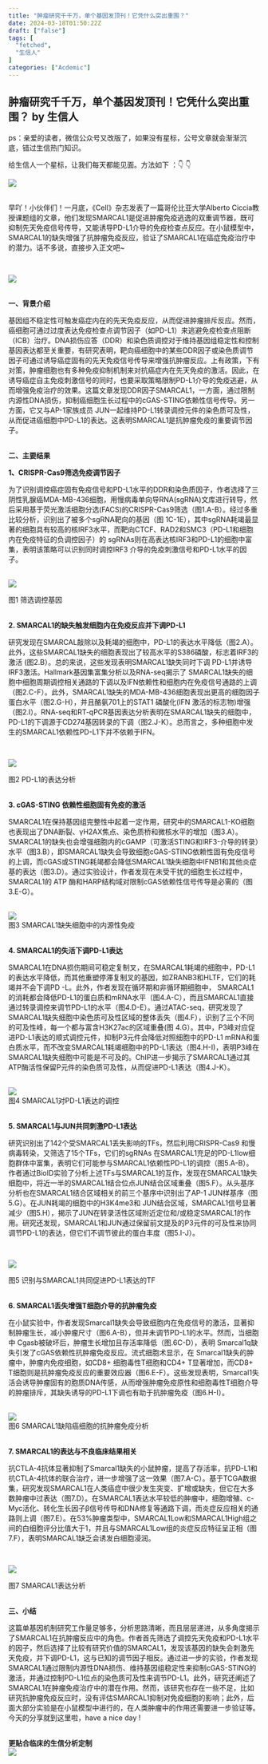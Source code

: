 ```yaml
---
title: "肿瘤研究千千万，单个基因发顶刊！它凭什么突出重围？"
date: 2024-03-18T01:50:22Z
draft: ["false"]
tags: [
  "fetched",
  "生信人"
]
categories: ["Acdemic"]
---
```

肿瘤研究千千万，单个基因发顶刊！它凭什么突出重围？ by 生信人
------
<div><section><span></span></section><section><span>ps：</span><span>亲爱的读者，微信公众号又改版了，如果没有星标，公号文章就会渐渐沉底，错过生信热门知识。</span><br></section><p><span>给生信人一个星标，让我们每天都能见面。</span><span>方法如下 ：</span><span>👇 👇</span></p><p><img data-imgfileid="503744727" data-ratio="0.4666666666666667" data-s="300,640" data-src="https://mmbiz.qpic.cn/mmbiz_png/N3X4LBoaQjUk8zr8EbDPxHNY764TGWkQickKdQQLTlzkONgeCXEV5ibycSHGMJ34RgVFgMUZ7qoNB9BTYiaGCoz7Q/640?wx_fmt=png&amp;from=appmsg" data-type="png" data-w="1080" src="https://mmbiz.qpic.cn/mmbiz_png/N3X4LBoaQjUk8zr8EbDPxHNY764TGWkQickKdQQLTlzkONgeCXEV5ibycSHGMJ34RgVFgMUZ7qoNB9BTYiaGCoz7Q/640?wx_fmt=png&amp;from=appmsg"></p><section><br></section><section><span>早吖！小伙伴们！一月底，《Cell》杂志发表了一篇哥伦比亚大学Alberto Ciccia教授课题组的文章，他们发现<span>SMARCAL1</span>是促进肿瘤免疫逃逸的双重调节器，<span>既可抑制先天免疫信号传导，又能诱导PD-L1介导的免疫检查点反应。</span>在小鼠模型中，SMARCAL1的缺失增强了抗肿瘤免疫反应，验证了SMARCAL1在癌症免疫治疗中的潜力。话不多说，直接步入正文吧~</span><p></p></section><section><span><br></span></section><p><img data-galleryid="" data-imgfileid="503744715" data-ratio="0.22870370370370371" data-s="300,640" data-src="https://mmbiz.qpic.cn/mmbiz_png/N3X4LBoaQjXHRrnu8fFciaNqycbLSgELLXF4biaQLCJes4v5RL2mXZmicvuJF1BJwNMaIicd98nNyiakhmIib4WYhymg/640?wx_fmt=png&amp;from=appmsg" data-type="png" data-w="1080" src="https://mmbiz.qpic.cn/mmbiz_png/N3X4LBoaQjXHRrnu8fFciaNqycbLSgELLXF4biaQLCJes4v5RL2mXZmicvuJF1BJwNMaIicd98nNyiakhmIib4WYhymg/640?wx_fmt=png&amp;from=appmsg"></p><section><span></span></section><section><br></section><section><span><strong><span>一、背景介绍</span></strong></span><p></p></section><section><span>基因组不稳定性可触发癌症内在的先天免疫反应，从而促进肿瘤排斥反应。然而，癌细胞可通过过度表达免疫检查点调节因子（如PD-L1）来逃避免疫检查点阻断（ICB）治疗。DNA损伤应答（DDR）和染色质调控对于维持基因组稳定性和控制基因表达都至关重要，有研究表明，靶向癌细胞中的某些DDR因子或染色质调节因子可通过诱导癌症固有的先天免疫信号传导来增强抗肿瘤反应。上有政策，下有对策，肿瘤细胞也有多种免疫抑制机制来对抗癌症内在先天免疫的激活。因此，<span>在诱导癌症自主免疫刺激信号的同时，也要采取策略限制PD-L1介导的免疫逃避，从而增强免疫治疗的效果。</span>这篇文章发现DDR因子SMARCAL1，一方面，通过限制内源性DNA损伤，抑制癌细胞生长过程中的cGAS-STING依赖性信号传导。另一方面，它又与AP-1家族成员 JUN一起维持PD-L1转录调控元件的染色质可及性，从而促进癌细胞中PD-L1的表达。这表明SMARCAL1是抗肿瘤免疫的重要调节因子。</span><p></p></section><section><span><br></span></section><section><span><strong><span>二、主要结果</span></strong></span><p></p></section><section><span><strong><span>1、CRISPR-Cas9筛选免疫调节因子</span></strong></span><p></p></section><section><span>为了识别调控<span>癌症固有免疫信号和PD-L1水平的DDR和染色质因子</span>，作者选择了三阴性乳腺癌MDA-MB-436细胞，用慢病毒单向导RNA(sgRNA)文库进行转导，然后采用基于荧光激活细胞分选(FACS)的CRISPR-Cas9筛选（图1.A-B）。经过多重比较分析，识别出了被多个sgRNA靶向的基因（图 1C-1E），其中sgRNA耗竭最显著的细胞具有较高的核IRF3水平，而靶向CTCF、RAD2和SMC3（PD-L1和细胞内在免疫特征的负调控因子）的 sgRNAs则在高表达核IRF3和PD-L1的细胞中富集，表明<span>该策略可以识别同时调控IRF3 介导的免疫刺激信号和PD-L1水平的因子</span>。</span></section><section><span><br></span></section><p><img data-galleryid="" data-imgfileid="503744717" data-ratio="0.7537037037037037" data-s="300,640" data-src="https://mmbiz.qpic.cn/mmbiz_png/N3X4LBoaQjXHRrnu8fFciaNqycbLSgELLBeVkRic6zAvNmHdSpHSZXAnmGL2AMgyXzbs0hFknicP7vz7IbYibZLbGQ/640?wx_fmt=png&amp;from=appmsg" data-type="png" data-w="1080" src="https://mmbiz.qpic.cn/mmbiz_png/N3X4LBoaQjXHRrnu8fFciaNqycbLSgELLBeVkRic6zAvNmHdSpHSZXAnmGL2AMgyXzbs0hFknicP7vz7IbYibZLbGQ/640?wx_fmt=png&amp;from=appmsg"></p><section><span></span></section><section><span></span></section><section><span>图1 筛选调控基因</span><p></p></section><section><br></section><section><span><strong><span>2. SMARCAL1的缺失触发细胞内在免疫反应并下调PD-L1</span></strong></span><p></p></section><section><span>研究发现在SMARCAL敲除以及耗竭的细胞中，PD-L1的表达水平降低（图2.A）。此外，这些SMARCAL1缺失的细胞表现出了较高水平的S386磷酸，标志着IRF3的激活 (图2.B）。总的来说，这些发现表明SMARCAL1缺失同时下调 PD-L1并诱导IRF3激活。Hallmark基因集富集分析以及RNA-seq揭示了 SMARCAL1缺失的细胞中<span>细胞周期调控相关通路的下调以及IFN依赖性和细胞内在免疫信号通路的上调</span>（图2.C-F）。此外，SMARCAL1缺失的MDA-MB-436细胞表现出更<span>高的细胞因子蛋白水平</span>（图2.G-H），并且酪氨701上的STAT1 磷酸化(IFN 激活的标志物)增强（图2.I）。RNA-seq和RT-qPCR基因表达分析表明在SMARCAL1缺失的细胞中，PD-L1的下调源于CD274基因转录的下调（图2.J-K）。总而言之，多种细胞中发生的SMARCAL1依赖性PD-L1下并不依赖于IFN。</span><p></p></section><section><span><br></span></section><p><img data-galleryid="" data-imgfileid="503744718" data-ratio="1.1657608695652173" data-s="300,640" data-src="https://mmbiz.qpic.cn/mmbiz_png/N3X4LBoaQjXHRrnu8fFciaNqycbLSgELLTzNuEIh3edaOwfuZP9IQzTuc80jn4QFicBtESkvVZkdtnLBexWUnZew/640?wx_fmt=png&amp;from=appmsg" data-type="png" data-w="736" src="https://mmbiz.qpic.cn/mmbiz_png/N3X4LBoaQjXHRrnu8fFciaNqycbLSgELLTzNuEIh3edaOwfuZP9IQzTuc80jn4QFicBtESkvVZkdtnLBexWUnZew/640?wx_fmt=png&amp;from=appmsg"></p><section><span></span></section><section><span>图2 PD-L1的表达分析</span><p></p></section><section><br></section><section><span><strong>3. cGAS-STING 依赖性细胞固有免疫的激活</strong></span><p></p></section><section><span>SMARCAL1在保持基因组完整性中起着一定作用，研究中的SMARCAL1-KO细胞也表现出了DNA断裂、γH2AX焦点、染色质桥和微核水平的增加（图3.A）。SMARCAL1的缺失也会增强细胞内的cGAMP（可激活STING和IRF3-介导的转录）水平（图3.B），即<span>SMARCAL1缺失会导致细胞cGAS-STING依赖性固有免疫信号的上调</span>，而cGAS或STING耗竭都会降低SMARCAL1缺失细胞中IFNB1和其他炎症基的表达（图3.D）。通过实验设计，作者发现在未受干扰的细胞生长过程中，<span>SMARCAL1的 ATP 酶和HARP结构域对限制cGAS依赖性信号传导是必需的</span>（图3.E-G）。</span><p></p></section><section><span><br></span></section><section><img data-galleryid="" data-imgfileid="503744719" data-ratio="1.2606232294617563" data-s="300,640" data-src="https://mmbiz.qpic.cn/mmbiz_png/N3X4LBoaQjXHRrnu8fFciaNqycbLSgELL6AjrXJKkJxRyO1dRJPCxf669CqNJicz79Mzq87z0CgjaibLfxzcn7e0Q/640?wx_fmt=png&amp;from=appmsg" data-type="png" data-w="706" src="https://mmbiz.qpic.cn/mmbiz_png/N3X4LBoaQjXHRrnu8fFciaNqycbLSgELL6AjrXJKkJxRyO1dRJPCxf669CqNJicz79Mzq87z0CgjaibLfxzcn7e0Q/640?wx_fmt=png&amp;from=appmsg"></section><section><span></span></section><section><span>图3 SMARCAL1缺失细胞中的内源性免疫</span><p></p></section><section><br></section><section><span><strong>4. SMARCAL1的失活下调PD-L1表达</strong></span><p></p></section><section><span>SMARCAL1在DNA损伤期间可稳定复制叉，在SMARCAL1耗竭的细胞中，PD-L1的表达水平降低，而其他重塑停滞复制叉的基因，如ZRANB3和HLTF，它们的耗竭并不会下调PD -L。此外，作者发现在循环期和非循环期细胞中， SMARCAL1的消耗都会降低PD-L1的蛋白质和mRNA水平（图4.A-C），而且<span>SMARCAL1直接通过转录调控来调节PD-L1的水平</span>（图4.D-E）。通过ATAC-seq，研究发现了<span>SMARCAL1缺失细胞中染色质可及性区域的整体丢失</span>（图4.F），识别了三个不同的可及性峰，每一个都与富含H3K27ac的区域重叠(图 4.G）。其中，P3峰对应促进PD-L1表达的顺式调控元件，抑制P3元件会降低对照细胞中的PD-L1 mRNA和蛋白质水平，而不改变SMARCAL1耗竭细胞中的PD-L1表达（图4.H-I)，表明P3峰在SMARCAL1缺失细胞中可能是不可及的。ChIP进一步揭示了<span>SMARCAL1通过其ATP酶活性保留P元件的染色质可及性，从而促进PD-L1表达</span>（图4.J-K）。</span><p></p></section><section><span><br></span></section><section><img data-galleryid="" data-imgfileid="503744720" data-ratio="1.1668891855807744" data-s="300,640" data-src="https://mmbiz.qpic.cn/mmbiz_png/N3X4LBoaQjXHRrnu8fFciaNqycbLSgELL9J9c656jD3KE8jsjicTryicAdPvibbsmiaj3VPIMV90ial4gyn3VMjyhYLA/640?wx_fmt=png&amp;from=appmsg" data-type="png" data-w="749" src="https://mmbiz.qpic.cn/mmbiz_png/N3X4LBoaQjXHRrnu8fFciaNqycbLSgELL9J9c656jD3KE8jsjicTryicAdPvibbsmiaj3VPIMV90ial4gyn3VMjyhYLA/640?wx_fmt=png&amp;from=appmsg"></section><section><span></span></section><section><span>图4 SMARCAL1对PD-L1表达的调控</span><p></p></section><section><br></section><section><span><strong><span>5. SMARCAL1与JUN共同刺激PD-L1表达</span></strong></span><p></p></section><section><span>研究识别出了142个受SMARCAL1丢失影响的TFs，然后利用CRISPR-Cas9 和慢病毒转染，又筛选了15个TFs，它们的sgRNAs 在SMARCAL1充足的PD-L1low细胞群体中富集，表明它们可能参与SMARCAL1依赖性PD-L1的调控（图5.A-B）。作者通过BioID实验了分析上述TFs与SMARCAL1的互作，发现<span>在SMARCAL1缺失细胞中，将近一半的SMARCAL1结合位点JUN结合区域重叠</span>（图5.F）。从头基序分析也在SMARCAL1结合区域相关的前三个基序中识别出了AP-1 JUN样基序（图5.G）。在JUN耗竭的细胞中的H3K4me3和 JUN结合区域，SMARCAL1信号显著减少（图5.H），<span>揭示了JUN在转录活性区域附近定位和/或稳定SMARCAL1的作用</span>。研究还发现，<span>SMARCAL1和JUN通过保留前文提及的P3元件的可及性来协同调节PD-L1的表达</span>，但它们不调节彼此的蛋白丰度（图5.I-J）。</span><p></p></section><section><span><br></span></section><p><img data-galleryid="" data-imgfileid="503744721" data-ratio="1.1303763440860215" data-s="300,640" data-src="https://mmbiz.qpic.cn/mmbiz_png/N3X4LBoaQjXHRrnu8fFciaNqycbLSgELLMCSWd3ic45ibl8Ruich36rQoY0ibPNH05nloRjySgQLa4F4hV5voaz33rQ/640?wx_fmt=png&amp;from=appmsg" data-type="png" data-w="744" src="https://mmbiz.qpic.cn/mmbiz_png/N3X4LBoaQjXHRrnu8fFciaNqycbLSgELLMCSWd3ic45ibl8Ruich36rQoY0ibPNH05nloRjySgQLa4F4hV5voaz33rQ/640?wx_fmt=png&amp;from=appmsg"></p><section><span></span></section><section><span>图5 识别与SMARCAL1共同促进PD-L1表达的TF</span><p></p></section><section><br></section><section><span><strong><span>6. SMARCAL1丢失增强T细胞介导的抗肿瘤免疫</span></strong></span><p></p></section><section><span>在小鼠实验中，作者发现<span>Smarcal1缺失会导致细胞内在免疫信号的激活</span>，显著抑制肿瘤生长，减小肿瘤尺寸（图6.A-B），但并未调节PD-L1的水平。然而，当细胞中 Cgasb被破坏后，肿瘤生长增加且存活率降低（图.6C-D），表明 <span>Smarcal1q缺失引发了cGAS依赖性抗肿瘤免疫反应</span>。流式细胞术显示，在 Smarcal1缺失的肿瘤中，肿瘤内免疫细胞，如CD8+ 细胞毒性T细胞和CD4+ T显著增加，而CD8+ T细胞则是抗肿瘤免疫反应的重要效应器（图6.E-F）。这些发现表明，<span>Smarcal1失活会诱导肿瘤固有的胞质DNA传感，从而增强肿瘤免疫原性和细胞毒性T细胞介导的肿瘤排斥，其缺失诱导的PD-L1下调也有助于抗肿瘤免疫</span>（图6.H-I）。</span><p></p></section><section><span><br></span></section><section><img data-galleryid="" data-imgfileid="503744722" data-ratio="1.2484756097560976" data-s="300,640" data-src="https://mmbiz.qpic.cn/mmbiz_png/N3X4LBoaQjXHRrnu8fFciaNqycbLSgELLjnibMTCTFZ0tUQmVXm8B0t8Y3wJInpj0TIicFyGXm1ZATXGch9cOAMXA/640?wx_fmt=png&amp;from=appmsg" data-type="png" data-w="656" src="https://mmbiz.qpic.cn/mmbiz_png/N3X4LBoaQjXHRrnu8fFciaNqycbLSgELLjnibMTCTFZ0tUQmVXm8B0t8Y3wJInpj0TIicFyGXm1ZATXGch9cOAMXA/640?wx_fmt=png&amp;from=appmsg"></section><section><span></span></section><section><span>图6 SMARCAL1缺陷癌细胞的抗肿瘤免疫分析</span><p></p></section><section><br></section><section><span><strong><span>7. SMARCAL1的表达与不良临床结果相关</span></strong></span><p></p></section><section><span>抗CTLA-4抗体显著抑制了Smarcal1缺失的小鼠肿瘤，提高了存活率，抗PD-L1和抗CTLA-4抗体的联合治疗，进一步增强了这一效果（图7.A-C）。基于TCGA数据集，研究发现<span>SMARCAL1</span>在人类癌症中很少发生突变、扩增或缺失，但它<span>在大多数肿瘤中过表达</span>（图7.D）。在SMARCAL1表达水平较低的肿瘤中，细胞增殖、c-Myc活化、转化生长因子β信号传导和DNA修复等通路下调，而炎症反应相关的通路则上调（图7.E）。在53%肿瘤类型中，SMARCAL1Low和SMARCAL1High组之间的白细胞评分比值大于1，并且与SMARCAL1Low组的炎症反应特征呈正相（图7.F），<span>表明SMARCAL1缺乏会诱发白细胞浸润</span>。</span><p></p></section><section><span><br></span></section><p><img data-galleryid="" data-imgfileid="503744723" data-ratio="1.2268518518518519" data-s="300,640" data-src="https://mmbiz.qpic.cn/mmbiz_jpg/N3X4LBoaQjXHRrnu8fFciaNqycbLSgELLWy4KJ3iaTd98OFhrOOltlCwjmibnK1jHWcTJnx4bOBZLEMmckK8GUmGw/640?wx_fmt=jpeg&amp;from=appmsg" data-type="jpeg" data-w="1080" src="https://mmbiz.qpic.cn/mmbiz_jpg/N3X4LBoaQjXHRrnu8fFciaNqycbLSgELLWy4KJ3iaTd98OFhrOOltlCwjmibnK1jHWcTJnx4bOBZLEMmckK8GUmGw/640?wx_fmt=jpeg&amp;from=appmsg"></p><section><span></span></section><section><span>图7 SMARCAL1表达分析</span><p></p></section><section><br></section><section><span><strong><span>三、小结</span></strong></span><p></p></section><section><span>这篇单基因机制研究工作量足够多，分析思路清晰，而且层层递进，从多角度揭示了SMARCAL1在抗肿瘤反应中的角色。作者首先筛选了调控先天免疫和PD-L1水平的因子，然后选择了比较有研究价值的SMARCAL1，发现该基因的缺失会刺激先天免疫，并下调PD-L1，这与已知的调节因子相反。通过进一步的实验，作者发现SMARCAL1通过限制内源性DNA损伤、维持基因组稳定性来抑制cGAS-STING的激活，并通过控制PD-L1位点的染色质可及性来调节PD-L1。此外，研究还阐述了SMARCAL1在肿瘤免疫治疗中的潜在作用。然而，该研究也存在一些不足，比如研究抗肿瘤免疫反应时，没有评估SMARCAL1抑制对免疫细胞的影响；此外，后面大部分实验是在小鼠模型中进行的，在人类肿瘤中的作用还需要进一步验证等。今天的分享就到这里啦，have a nice day !</span><p></p></section><section><span><br></span></section><section><span><strong><span>更贴合临床的生信分析定制</span></strong></span></section><section><span><img data-imgfileid="503744724" data-ratio="1" data-src="https://mmbiz.qpic.cn/mmbiz_png/N3X4LBoaQjXHRrnu8fFciaNqycbLSgELLXdfTgcWp8FP5ibWpjlTeicBt5qHBwpGo3cw4Lz33m3lsnCCnb4pgfsFQ/640?wx_fmt=png&amp;from=appmsg" data-type="png" data-w="512" src="https://mmbiz.qpic.cn/mmbiz_png/N3X4LBoaQjXHRrnu8fFciaNqycbLSgELLXdfTgcWp8FP5ibWpjlTeicBt5qHBwpGo3cw4Lz33m3lsnCCnb4pgfsFQ/640?wx_fmt=png&amp;from=appmsg"></span></section><section><span><br></span></section><section><section powered-by="xiumi.us"><section><section powered-by="xiumi.us"><section><section powered-by="xiumi.us"><section><section powered-by="xiumi.us"><section><svg viewbox="0 0 1 1"></svg></section></section></section><section><section powered-by="xiumi.us"><p><strong>往期热点 </strong><span><strong><span>（点击标题跳转）</span></strong></span></p></section></section></section></section></section><section powered-by="xiumi.us"><section><section powered-by="xiumi.us"><section><section powered-by="xiumi.us"><p><strong>01</strong></p></section></section><section><a title="https://mp.weixin.qq.com/s?__biz=MzA5NjU5NjQ4MA==&amp;mid=2651222028&amp;idx=1&amp;sn=87b09108fde125cafe25d54c4aaf5195&amp;chksm=8b5f7763bc28fe75055c0e03ac07fe0345b20f6f379e1ac022186c72cab23d04a9537a4415b9&amp;token=2143414347&amp;lang=zh_CN&amp;scene=21#wechat_redirect" formlinkparm='[{"href":"https://mp.weixin.qq.com/s?__biz=MzA5NjU5NjQ4MA==&amp;mid=2651222028&amp;idx=1&amp;sn=87b09108fde125cafe25d54c4aaf5195&amp;chksm=8b5f7763bc28fe75055c0e03ac07fe0345b20f6f379e1ac022186c72cab23d04a9537a4415b9&amp;token=2143414347&amp;lang=zh_CN&amp;scene=21#wechat_redirect"}]' href="https://mp.weixin.qq.com/s?__biz=MzA5NjU5NjQ4MA==&amp;mid=2651222028&amp;idx=1&amp;sn=87b09108fde125cafe25d54c4aaf5195&amp;chksm=8b5f7763bc28fe75055c0e03ac07fe0345b20f6f379e1ac022186c72cab23d04a9537a4415b9&amp;token=2143414347&amp;lang=zh_CN&amp;scene=21#wechat_redirect" target="_blank" rel="noopener noreferrer" powered-by="xiumi.us" data-linktype="2"><section><p><strong>肿瘤免疫逃逸新机制</strong></p></section></a></section></section></section></section><section powered-by="xiumi.us"><section><section powered-by="xiumi.us"><section><section powered-by="xiumi.us"><p><strong>02</strong></p></section></section><section><a title="https://mp.weixin.qq.com/s?__biz=MzA5NjU5NjQ4MA==&amp;mid=2651221974&amp;idx=1&amp;sn=573c090d0e9a59ca6302a968d4dc6891&amp;chksm=8b5f68b9bc28e1afef3bf3e7ae936ff44033760a468f414f647a7ebfc0c753f0f0bd5d838eb0&amp;token=2143414347&amp;lang=zh_CN&amp;scene=21#wechat_redirect" formlinkparm='[{"href":"https://mp.weixin.qq.com/s?__biz=MzA5NjU5NjQ4MA==&amp;mid=2651221974&amp;idx=1&amp;sn=573c090d0e9a59ca6302a968d4dc6891&amp;chksm=8b5f68b9bc28e1afef3bf3e7ae936ff44033760a468f414f647a7ebfc0c753f0f0bd5d838eb0&amp;token=2143414347&amp;lang=zh_CN&amp;scene=21#wechat_redirect"}]' href="https://mp.weixin.qq.com/s?__biz=MzA5NjU5NjQ4MA==&amp;mid=2651221974&amp;idx=1&amp;sn=573c090d0e9a59ca6302a968d4dc6891&amp;chksm=8b5f68b9bc28e1afef3bf3e7ae936ff44033760a468f414f647a7ebfc0c753f0f0bd5d838eb0&amp;token=2143414347&amp;lang=zh_CN&amp;scene=21#wechat_redirect" target="_blank" rel="noopener noreferrer" powered-by="xiumi.us" data-linktype="2"><section><p><strong>孟德尔随机化</strong></p></section></a></section></section></section></section><section powered-by="xiumi.us"><section><section powered-by="xiumi.us"><section><section powered-by="xiumi.us"><p><strong>03</strong></p></section></section><section><a title="https://mp.weixin.qq.com/s?__biz=MzA5NjU5NjQ4MA==&amp;mid=2651221366&amp;idx=1&amp;sn=b0d15c3558eb47a25c27f0c6d822cce6&amp;chksm=8b5f6a19bc28e30f1a6b6de5e94de4a6dc94f2023f4c84ab7cb12c5142945f4a5c74a7faa13b&amp;token=2143414347&amp;lang=zh_CN&amp;scene=21#wechat_redirect" formlinkparm='[{"href":"https://mp.weixin.qq.com/s?__biz=MzA5NjU5NjQ4MA==&amp;mid=2651221366&amp;idx=1&amp;sn=b0d15c3558eb47a25c27f0c6d822cce6&amp;chksm=8b5f6a19bc28e30f1a6b6de5e94de4a6dc94f2023f4c84ab7cb12c5142945f4a5c74a7faa13b&amp;token=2143414347&amp;lang=zh_CN&amp;scene=21#wechat_redirect"}]' href="https://mp.weixin.qq.com/s?__biz=MzA5NjU5NjQ4MA==&amp;mid=2651221366&amp;idx=1&amp;sn=b0d15c3558eb47a25c27f0c6d822cce6&amp;chksm=8b5f6a19bc28e30f1a6b6de5e94de4a6dc94f2023f4c84ab7cb12c5142945f4a5c74a7faa13b&amp;token=2143414347&amp;lang=zh_CN&amp;scene=21#wechat_redirect" target="_blank" rel="noopener noreferrer" powered-by="xiumi.us" data-linktype="2"><section><p><strong>生信+实验结合</strong></p></section></a></section></section></section></section><section powered-by="xiumi.us"><section><section powered-by="xiumi.us"><section><section powered-by="xiumi.us"><p><strong>04</strong></p></section></section><section><a title="https://mp.weixin.qq.com/s?__biz=MzA5NjU5NjQ4MA==&amp;mid=2651214743&amp;idx=1&amp;sn=e8ff475ef8015a9222db5381416578d8&amp;chksm=8b5f54f8bc28ddee1f61b4fd9c1e4ba11dec78ca41a462e6b0b2c493864a95859ba6cf6f55d6&amp;token=1389154756&amp;lang=zh_CN&amp;scene=21#wechat_redirect" formlinkparm='[{"href":"https://mp.weixin.qq.com/s?__biz=MzA5NjU5NjQ4MA==&amp;mid=2651214743&amp;idx=1&amp;sn=e8ff475ef8015a9222db5381416578d8&amp;chksm=8b5f54f8bc28ddee1f61b4fd9c1e4ba11dec78ca41a462e6b0b2c493864a95859ba6cf6f55d6&amp;token=1389154756&amp;lang=zh_CN&amp;scene=21#wechat_redirect"}]' href="https://mp.weixin.qq.com/s?__biz=MzA5NjU5NjQ4MA==&amp;mid=2651214743&amp;idx=1&amp;sn=e8ff475ef8015a9222db5381416578d8&amp;chksm=8b5f54f8bc28ddee1f61b4fd9c1e4ba11dec78ca41a462e6b0b2c493864a95859ba6cf6f55d6&amp;token=1389154756&amp;lang=zh_CN&amp;scene=21#wechat_redirect" target="_blank" rel="noopener noreferrer" powered-by="xiumi.us" data-linktype="2"><section><p><strong>单细胞空间转录组</strong></p></section></a></section></section></section></section><section powered-by="xiumi.us"><section><section powered-by="xiumi.us"><section><section powered-by="xiumi.us"><p><strong>05</strong></p></section></section><section><a title="https://mp.weixin.qq.com/s?__biz=MzA5NjU5NjQ4MA==&amp;mid=2651203828&amp;idx=1&amp;sn=c09dbafd10d170359061258913d3c7d6&amp;chksm=8b5f2f9bbc28a68de8996969b13f26c20c051fe30be2bfc409b3391e0764ac2d20bd09efcf2f&amp;scene=21#wechat_redirect" formlinkparm='[{"href":"https://mp.weixin.qq.com/s?__biz=MzA5NjU5NjQ4MA==&amp;mid=2651203828&amp;idx=1&amp;sn=c09dbafd10d170359061258913d3c7d6&amp;chksm=8b5f2f9bbc28a68de8996969b13f26c20c051fe30be2bfc409b3391e0764ac2d20bd09efcf2f&amp;scene=21#wechat_redirect"}]' href="https://mp.weixin.qq.com/s?__biz=MzA5NjU5NjQ4MA==&amp;mid=2651203828&amp;idx=1&amp;sn=c09dbafd10d170359061258913d3c7d6&amp;chksm=8b5f2f9bbc28a68de8996969b13f26c20c051fe30be2bfc409b3391e0764ac2d20bd09efcf2f&amp;scene=21#wechat_redirect" target="_blank" rel="noopener noreferrer" powered-by="xiumi.us" data-linktype="2"><section><p><strong>肿瘤相关巨噬细胞（TAM）</strong></p></section></a></section></section></section></section><section powered-by="xiumi.us"><section><section powered-by="xiumi.us"><section><section powered-by="xiumi.us"><p><strong>06</strong></p></section></section><section><a title="https://mp.weixin.qq.com/s?__biz=MzA5NjU5NjQ4MA==&amp;mid=2651201615&amp;idx=1&amp;sn=154c456e092116f117e2dd478b05360b&amp;chksm=8b5f2720bc28ae36b5fe6679f26f02b4f4e5dbd40d131841bab2b5b2f750d9eb44755d762f0a&amp;scene=21#wechat_redirect" formlinkparm='[{"href":"https://mp.weixin.qq.com/s?__biz=MzA5NjU5NjQ4MA==&amp;mid=2651201615&amp;idx=1&amp;sn=154c456e092116f117e2dd478b05360b&amp;chksm=8b5f2720bc28ae36b5fe6679f26f02b4f4e5dbd40d131841bab2b5b2f750d9eb44755d762f0a&amp;scene=21#wechat_redirect"}]' href="https://mp.weixin.qq.com/s?__biz=MzA5NjU5NjQ4MA==&amp;mid=2651201615&amp;idx=1&amp;sn=154c456e092116f117e2dd478b05360b&amp;chksm=8b5f2720bc28ae36b5fe6679f26f02b4f4e5dbd40d131841bab2b5b2f750d9eb44755d762f0a&amp;scene=21#wechat_redirect" target="_blank" rel="noopener noreferrer" powered-by="xiumi.us" data-linktype="2"><section><p><strong>细胞死亡</strong></p></section></a></section></section></section></section><section powered-by="xiumi.us"><section><section powered-by="xiumi.us"><section><section powered-by="xiumi.us"><p><strong>07</strong></p></section></section><section><a title="https://mp.weixin.qq.com/s?__biz=MzA5NjU5NjQ4MA==&amp;mid=2651214658&amp;idx=1&amp;sn=3ac27a20520442e202f7b39463c53e3a&amp;chksm=8b5f542dbc28dd3b83bfad73ae4876771060da87292aa6f0b4eec06420dc35191f1034a504e6&amp;token=1389154756&amp;lang=zh_CN&amp;scene=21#wechat_redirect" formlinkparm='[{"href":"https://mp.weixin.qq.com/s?__biz=MzA5NjU5NjQ4MA==&amp;mid=2651214658&amp;idx=1&amp;sn=3ac27a20520442e202f7b39463c53e3a&amp;chksm=8b5f542dbc28dd3b83bfad73ae4876771060da87292aa6f0b4eec06420dc35191f1034a504e6&amp;token=1389154756&amp;lang=zh_CN&amp;scene=21#wechat_redirect"}]' href="https://mp.weixin.qq.com/s?__biz=MzA5NjU5NjQ4MA==&amp;mid=2651214658&amp;idx=1&amp;sn=3ac27a20520442e202f7b39463c53e3a&amp;chksm=8b5f542dbc28dd3b83bfad73ae4876771060da87292aa6f0b4eec06420dc35191f1034a504e6&amp;token=1389154756&amp;lang=zh_CN&amp;scene=21#wechat_redirect" target="_blank" rel="noopener noreferrer" powered-by="xiumi.us" data-linktype="2"><section><p><strong>耐药</strong></p></section></a></section></section></section></section><section powered-by="xiumi.us"><p><br></p></section></section></section><p powered-by="xiumi.us"><br></p><section powered-by="xiumi.us"><p><strong>文章转载请联系 | 15510012760（微信）</strong></p><p><br></p><section powered-by="xiumi.us"><section><section powered-by="xiumi.us"><section><p>喜欢的话，点个「在看」，分享给身边好友～</p></section></section></section></section></section></section><section><span></span></section><p><mp-style-type data-value="3"></mp-style-type></p></div>  
<hr>
<a href="https://mp.weixin.qq.com/s/durEc8Cd34MaseaN9dt7eQ",target="_blank" rel="noopener noreferrer">原文链接</a>
